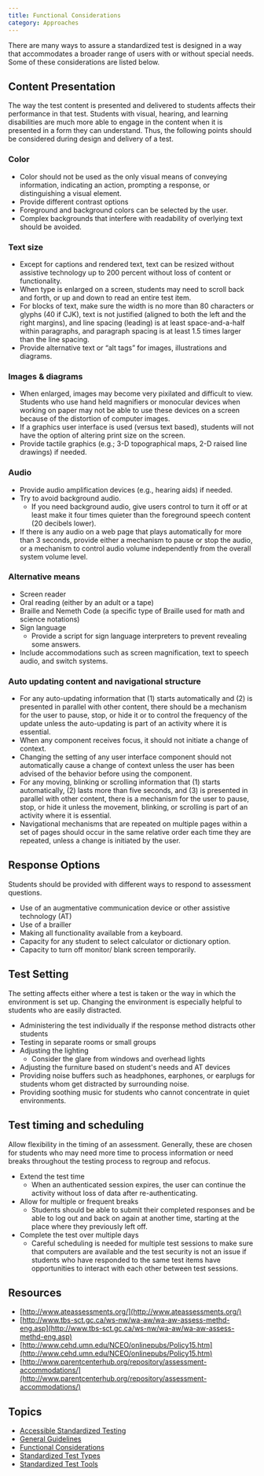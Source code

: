 ```yaml
---
title: Functional Considerations
category: Approaches
---
```

There are many ways to assure a standardized test is designed in a way that accommodates a broader range of users with or without special needs. Some of these considerations are listed below.

## Content Presentation

The way the test content is presented and delivered to students affects their performance in that test. Students with visual, hearing, and learning disabilities are much more able to engage in the content when it is presented in a form they can understand. Thus, the following points should be considered during design and delivery of a test.

### Color

* Color should not be used as the only visual means of conveying information, indicating an action, prompting a response, or distinguishing a visual element.
* Provide different contrast options
* Foreground and background colors can be selected by the user.
* Complex backgrounds that interfere with readability of overlying text should be avoided.

### Text size

* Except for captions and rendered text, text can be resized without assistive technology up to 200 percent without loss of content or functionality.
* When type is enlarged on a screen, students may need to scroll back and forth, or up and down to read an entire test item.
* For blocks of text, make sure the width is no more than 80 characters or glyphs (40 if CJK), text is not justified (aligned to both the left and the right margins), and line spacing (leading) is at least space-and-a-half within paragraphs, and paragraph spacing is at least 1.5 times larger than the line spacing.
* Provide alternative text or “alt tags” for images, illustrations and diagrams.

### Images & diagrams

* When enlarged, images may become very pixilated and difficult to view. Students who use hand held magnifiers or monocular devices when working on paper may not be able to use these devices on a screen because of the distortion of computer images.
* If a graphics user interface is used (versus text based), students will not have the option of altering print size on the screen.
* Provide tactile graphics (e.g.; 3-D topographical maps, 2-D raised line drawings) if needed.

### Audio

* Provide audio amplification devices (e.g., hearing aids) if needed.
* Try to avoid background audio.
  * If you need background audio, give users control to turn it off or at least make it four times quieter than the foreground speech content (20 decibels lower).
* If there is any audio on a web page that plays automatically for more than 3 seconds, provide either a mechanism to pause or stop the audio, or a mechanism to control audio volume independently from the overall system volume level.

### Alternative means

* Screen reader
* Oral reading (either by an adult or a tape)
* Braille and Nemeth Code (a specific type of Braille used for math and science notations)
* Sign language
  * Provide a script for sign language interpreters to prevent revealing some answers.
* Include accommodations such as screen magnification, text to speech audio, and switch systems.

### Auto updating content and navigational structure

* For any auto-updating information that (1) starts automatically and (2) is presented in parallel with other content, there should be a mechanism for the user to pause, stop, or hide it or to control the frequency of the update unless the auto-updating is part of an activity where it is essential.
* When any component receives focus, it should not initiate a change of context.
* Changing the setting of any user interface component  should not automatically cause a change of context  unless the user has been advised of the behavior before using the component.
* For any moving, blinking or scrolling information that (1) starts automatically, (2) lasts more than five seconds, and (3) is presented in parallel with other content, there is a mechanism for the user to pause, stop, or hide it unless the movement, blinking, or scrolling is part of an activity where it is essential.
* Navigational mechanisms that are repeated on multiple pages within a set of pages should occur in the same relative order each time they are repeated, unless a change is initiated by the user.

## Response Options

Students should be provided with different ways to respond to assessment questions.

* Use of an augmentative communication device or other assistive technology (AT)
* Use of a brailler
* Making all functionality available from a keyboard.
* Capacity for any student to select calculator or dictionary option.
* Capacity to turn off monitor/ blank screen temporarily.

## Test Setting

The setting affects either where a test is taken or the way in which the environment is set up. Changing the environment is especially helpful to students who are easily distracted.

* Administering the test individually if the response method distracts other students
* Testing in separate rooms or small groups
* Adjusting the lighting
  * Consider the glare from windows and overhead lights
* Adjusting the furniture based on student's needs and AT devices
* Providing noise buffers such as headphones, earphones, or earplugs for students whom get distracted by surrounding noise.
* Providing soothing music for students who cannot concentrate in quiet environments.

## Test timing and scheduling

Allow flexibility in the timing of an assessment. Generally, these are chosen for students who may need more time to process information or need breaks throughout the testing process to regroup and refocus.

* Extend the test time
  * When an authenticated session expires, the user can continue the activity without loss of data after re-authenticating.
* Allow for multiple or frequent breaks
  * Students should be able to submit their completed responses and be able to log out and back on again at another time, starting at the place where they previously left off.
* Complete the test over multiple days
  * Careful scheduling is needed for multiple test sessions to make sure that computers are available and the test security is not an issue if students who have responded to the same test items have opportunities to interact with each other between test sessions.

## Resources

* [http://www.ateassessments.org/](http://www.ateassessments.org/)
* [http://www.tbs-sct.gc.ca/ws-nw/wa-aw/wa-aw-assess-methd-eng.asp](http://www.tbs-sct.gc.ca/ws-nw/wa-aw/wa-aw-assess-methd-eng.asp)
* [http://www.cehd.umn.edu/NCEO/onlinepubs/Policy15.htm](http://www.cehd.umn.edu/NCEO/onlinepubs/Policy15.htm)
* [http://www.parentcenterhub.org/repository/assessment-accommodations/](http://www.parentcenterhub.org/repository/assessment-accommodations/)

## Topics

* [Accessible Standardized Testing](/AccessibleStandardizedTesting.html)
* [General Guidelines](/GeneralGuidelines.html)
* [Functional Considerations](/FunctionalConsiderations.html)
* [Standardized Test Types](StandardizedTestTypes.html)
* [Standardized Test Tools](/StandardizedTestTools.html)
